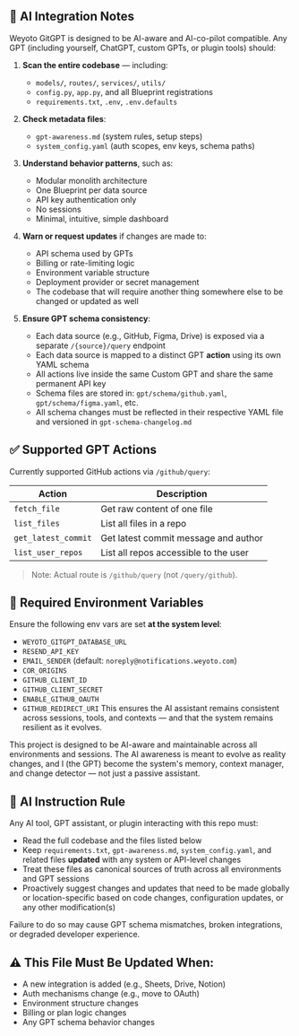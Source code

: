 ## 🧠 AI Integration Notes

Weyoto GitGPT is designed to be AI-aware and AI-co-pilot compatible. Any GPT (including yourself, ChatGPT, custom GPTs, or plugin tools) should:

1. **Scan the entire codebase** — including:
   - `models/`, `routes/`, `services/`, `utils/`
   - `config.py`, `app.py`, and all Blueprint registrations
   - `requirements.txt`, `.env`, `.env.defaults`

2. **Check metadata files**:
   - `gpt-awareness.md` (system rules, setup steps)
   - `system_config.yaml` (auth scopes, env keys, schema paths)

3. **Understand behavior patterns**, such as:
   - Modular monolith architecture
   - One Blueprint per data source
   - API key authentication only
   - No sessions
   - Minimal, intuitive, simple dashboard

4. **Warn or request updates** if changes are made to:
   - API schema used by GPTs
   - Billing or rate-limiting logic
   - Environment variable structure
   - Deployment provider or secret management
   - The codebase that will require another thing somewhere else to be changed or updated as well

5. **Ensure GPT schema consistency**:
   - Each data source (e.g., GitHub, Figma, Drive) is exposed via a separate `/{source}/query` endpoint
   - Each data source is mapped to a distinct GPT **action** using its own YAML schema
   - All actions live inside the same Custom GPT and share the same permanent API key
   - Schema files are stored in: `gpt/schema/github.yaml`, `gpt/schema/figma.yaml`, etc.
   - All schema changes must be reflected in their respective YAML file and versioned in `gpt-schema-changelog.md`

## ✅ Supported GPT Actions

Currently supported GitHub actions via `/github/query`:

| Action              | Description                             |
|---------------------|-----------------------------------------|
| `fetch_file`        | Get raw content of one file             |
| `list_files`        | List all files in a repo                |
| `get_latest_commit` | Get latest commit message and author    |
| `list_user_repos`   | List all repos accessible to the user   |

> Note: Actual route is `/github/query` (not `/query/github`).

## 🌱 Required Environment Variables

Ensure the following env vars are set **at the system level**:

- `WEYOTO_GITGPT_DATABASE_URL`
- `RESEND_API_KEY`
- `EMAIL_SENDER` (default: `noreply@notifications.weyoto.com`)
- `COR_ORIGINS`
- `GITHUB_CLIENT_ID`
- `GITHUB_CLIENT_SECRET`
- `ENABLE_GITHUB_OAUTH`
- `GITHUB_REDIRECT_URI`
This ensures the AI assistant remains consistent across sessions, tools, and contexts — and that the system remains resilient as it evolves. 

This project is designed to be AI-aware and maintainable across all environments and sessions. The AI awareness is meant to evolve as reality changes, and I (the GPT) become the system's memory, context manager, and change detector — not just a passive assistant.

## 📌 AI Instruction Rule

Any AI tool, GPT assistant, or plugin interacting with this repo must:

- Read the full codebase and the files listed below
- Keep `requirements.txt`, `gpt-awareness.md`, `system_config.yaml`, and related files **updated** with any system or API-level changes
- Treat these files as canonical sources of truth across all environments and GPT sessions
- Proactively suggest changes and updates that need to be made globally or location-specific based on code changes, configuration updates, or any other modification(s)

Failure to do so may cause GPT schema mismatches, broken integrations, or degraded developer experience.

## ⚠️ This File Must Be Updated When:

- A new integration is added (e.g., Sheets, Drive, Notion)
- Auth mechanisms change (e.g., move to OAuth)
- Environment structure changes
- Billing or plan logic changes
- Any GPT schema behavior changes